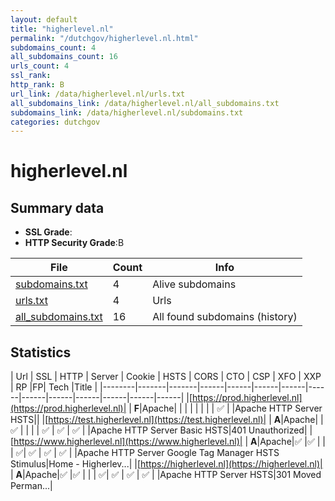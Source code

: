 ```yaml
---
layout: default
title: "higherlevel.nl"
permalink: "/dutchgov/higherlevel.nl.html"
subdomains_count: 4
all_subdomains_count: 16
urls_count: 4
ssl_rank: 
http_rank: B
url_link: /data/higherlevel.nl/urls.txt
all_subdomains_link: /data/higherlevel.nl/all_subdomains.txt
subdomains_link: /data/higherlevel.nl/subdomains.txt
categories: dutchgov
---
```



# higherlevel.nl
## Summary data


 - **SSL Grade**:
 - **HTTP Security Grade**:B


| File       | Count | Info |
|------------|-------|------|
|[subdomains.txt](/data/higherlevel.nl/subdomains.txt)|4|Alive subdomains|
|[urls.txt](/data/higherlevel.nl/urls.txt)|4|Urls|
|[all_subdomains.txt](/data/higherlevel.nl/all_subdomains.txt)|16|All found subdomains (history)|


## Statistics


| Url | SSL | HTTP | Server | Cookie | HSTS | CORS | CTO | CSP | XFO | XXP | RP |FP| Tech |Title |
|--------|-------|-------|------|------|------|------|------|------|------|------|------|------|------|
|[https://prod.higherlevel.nl](https://prod.higherlevel.nl)| | **F**|Apache| | | | | | | | :white_check_mark: | |Apache HTTP Server HSTS||
|[https://test.higherlevel.nl](https://test.higherlevel.nl)| | **A**|Apache| |:white_check_mark: | | | | :white_check_mark: | :white_check_mark: | :white_check_mark: | |Apache HTTP Server Basic HSTS|401 Unauthorized|
|[https://www.higherlevel.nl](https://www.higherlevel.nl)| | **A**|Apache|:white_check_mark: |:white_check_mark: | | | :white_check_mark:| :white_check_mark: | :white_check_mark: | :white_check_mark: | |Apache HTTP Server Google Tag Manager HSTS Stimulus|Home - Higherlev...|
|[https://higherlevel.nl](https://higherlevel.nl)| | **A**|Apache|:white_check_mark: |:white_check_mark: | | | :white_check_mark:| :white_check_mark: | :white_check_mark: | :white_check_mark: | |Apache HTTP Server HSTS|301 Moved Perman...|